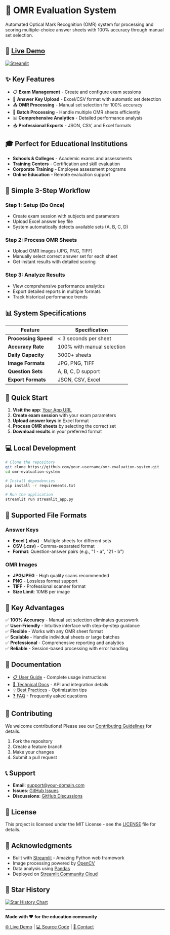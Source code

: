 # 🎯 OMR Evaluation System

Automated Optical Mark Recognition (OMR) system for processing and scoring multiple-choice answer sheets with 100% accuracy through manual set selection.

## 🚀 [**Live Demo**]([https://your-app-name.streamlit.app](https://omr-evaluation-system.streamlit.app/))

[![Streamlit](https://static.streamlit.io/badges/streamlit_badge_black_white.svg)]([https://your-app-name.streamlit.app](https://omr-evaluation-system.streamlit.app/))

## ✨ Key Features

- 📋 **Exam Management** - Create and configure exam sessions
- 🔑 **Answer Key Upload** - Excel/CSV format with automatic set detection  
- 📤 **OMR Processing** - Manual set selection for 100% accuracy
- 🎯 **Batch Processing** - Handle multiple OMR sheets efficiently
- 📊 **Comprehensive Analytics** - Detailed performance analysis
- 📥 **Professional Exports** - JSON, CSV, and Excel formats

## 🎓 Perfect for Educational Institutions

- **Schools & Colleges** - Academic exams and assessments
- **Training Centers** - Certification and skill evaluation  
- **Corporate Training** - Employee assessment programs
- **Online Education** - Remote evaluation support

## 🔄 Simple 3-Step Workflow

### Step 1: Setup (Do Once)
- Create exam session with subjects and parameters
- Upload Excel answer key file
- System automatically detects available sets (A, B, C, D)

### Step 2: Process OMR Sheets  
- Upload OMR images (JPG, PNG, TIFF)
- Manually select correct answer set for each sheet
- Get instant results with detailed scoring

### Step 3: Analyze Results
- View comprehensive performance analytics
- Export detailed reports in multiple formats
- Track historical performance trends

## 📊 System Specifications

| Feature | Specification |
|---------|--------------|
| **Processing Speed** | < 3 seconds per sheet |
| **Accuracy Rate** | 100% with manual selection |
| **Daily Capacity** | 3000+ sheets |
| **Image Formats** | JPG, PNG, TIFF |
| **Question Sets** | A, B, C, D support |
| **Export Formats** | JSON, CSV, Excel |

## 🚀 Quick Start

1. **Visit the app**: [Your App URL](https://your-app-name.streamlit.app)
2. **Create exam session** with your exam parameters
3. **Upload answer keys** in Excel format
4. **Process OMR sheets** by selecting the correct set
5. **Download results** in your preferred format

## 💻 Local Development

```bash
# Clone the repository
git clone https://github.com/your-username/omr-evaluation-system.git
cd omr-evaluation-system

# Install dependencies
pip install -r requirements.txt

# Run the application
streamlit run streamlit_app.py
```

## 📁 Supported File Formats

### Answer Keys
- **Excel (.xlsx)** - Multiple sheets for different sets
- **CSV (.csv)** - Comma-separated format
- **Format**: Question-answer pairs (e.g., "1 - a", "21 - b")

### OMR Images  
- **JPG/JPEG** - High quality scans recommended
- **PNG** - Lossless format support
- **TIFF** - Professional scanner format
- **Size Limit**: 10MB per image

## 🎯 Key Advantages

✅ **100% Accuracy** - Manual set selection eliminates guesswork  
✅ **User-Friendly** - Intuitive interface with step-by-step guidance  
✅ **Flexible** - Works with any OMR sheet format  
✅ **Scalable** - Handle individual sheets or large batches  
✅ **Professional** - Comprehensive reporting and analytics  
✅ **Reliable** - Session-based processing with error handling

## 📖 Documentation

- [📋 User Guide](docs/user-guide.md) - Complete usage instructions
- [🔧 Technical Docs](docs/technical.md) - API and integration details  
- [💡 Best Practices](docs/best-practices.md) - Optimization tips
- [❓ FAQ](docs/faq.md) - Frequently asked questions

## 🤝 Contributing

We welcome contributions! Please see our [Contributing Guidelines](CONTRIBUTING.md) for details.

1. Fork the repository
2. Create a feature branch
3. Make your changes
4. Submit a pull request

## 📞 Support

- **Email**: [support@your-domain.com](mailto:support@your-domain.com)
- **Issues**: [GitHub Issues](https://github.com/your-username/omr-evaluation-system/issues)
- **Discussions**: [GitHub Discussions](https://github.com/your-username/omr-evaluation-system/discussions)

## 📜 License

This project is licensed under the MIT License - see the [LICENSE](LICENSE) file for details.

## 🙏 Acknowledgments

- Built with [Streamlit](https://streamlit.io/) - Amazing Python web framework
- Image processing powered by [OpenCV](https://opencv.org/)
- Data analysis using [Pandas](https://pandas.pydata.org/)
- Deployed on [Streamlit Community Cloud](https://share.streamlit.io/)

## 🌟 Star History

[![Star History Chart](https://api.star-history.com/svg?repos=your-username/omr-evaluation-system&type=Date)](https://star-history.com/#your-username/omr-evaluation-system&Date)

---

**Made with ❤️ for the education community**

[🌐 Live Demo](https://your-app-name.streamlit.app) | [💻 Source Code](https://github.com/your-username/omr-evaluation-system) | [📧 Contact](mailto:your.email@domain.com)
